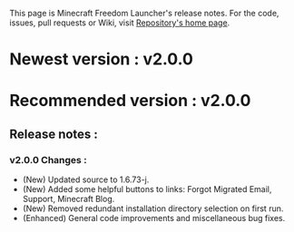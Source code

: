 This page is Minecraft Freedom Launcher's release notes. For the code, issues, pull requests or Wiki, visit [Repository's home page](https://github.com/Energy0124/MCFreedomLauncher).

# Newest version : v2.0.0
# Recommended version : v2.0.0

## Release notes :

### v2.0.0 Changes :
- (New) Updated source to 1.6.73-j.
- (New) Added some helpful buttons to links: Forgot Migrated Email, Support, Minecraft Blog.
- (New) Removed redundant installation directory selection on first run.
- (Enhanced) General code improvements and miscellaneous bug fixes.
